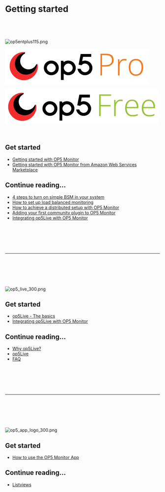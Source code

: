 # Getting started

 

 

![op5entplus115.png](https://lh6.googleusercontent.com/HrWOEt7YA6mrmsW1raOUBcESVXbeZU8J9DiMb8Y3wQf_pST8ABx7l2fTK4JZeiqsJbeaAtjmaP5-bgzXvy09yn3NolP1mxnBNOinq4vBRwKy4kEuXlWDR2vSA4h_1szkRy_yO3y6uw)

![](attachments/14648388/14778464.png)

![](attachments/14648388/14778465.png)

 

## Get started

-   [Getting started with OP5 Monitor](Getting_started_with_op5_Monitor)
-   [Getting started with OP5 Monitor from Amazon Web Services Marketplace](Getting_started_with_op5_Monitor_from_Amazon_Web_Services_Marketplace)

## Continue reading...

-   [4 steps to turn on simple BSM in your system](4_steps_to_turn_on_simple_BSM_in_your_system)
-   [How to set up load balanced monitoring](https://kb.op5.com/display/DOC/Load+balanced+monitoring)
-   [How to achieve a distributed setup with OP5 Monitor](How_to_achieve_a_distributed_setup_with_op5_Monitor)
-   [Adding your first community plugin to OP5 Monitor](https://kb.op5.com/display/DOC/Adding+your+first+plugin+to+op5+Monitor)
-   [Integrating op5Live with OP5 Monitor](https://kb.op5.com/display/LIVE/Integrating+op5Live+with+op5+Monitor)

 

 

 

* * * * *

 

 

 

![op5\_live\_300.png](https://lh3.googleusercontent.com/59uITp7BvAQIQanfJZUt5zDw4t090RNUKgbjnQxyaGO6THH0FgtkdUvPfwohfdVc7yUZF6N2K5AdPWqAjlv-InDX8L3AaJXtipnU-3-b5C--dGNiQPBFcZrc0L3CFUAfIzKFoZHyPw)

## Get started

-   [op5Live - The basics](https://kb.op5.com/display/LIVE/op5Live+-+The+basics)
-   [Integrating op5Live with OP5 Monitor](https://kb.op5.com/display/LIVE/Integrating+op5Live+with+op5+Monitor)

## Continue reading...

-   [Why op5Live?](https://kb.op5.com/pages/viewpage.action?pageId=13894186)
-   [op5Live](https://kb.op5.com/display/LIVE/op5Live)
-   [FAQ](https://kb.op5.com/display/LIVE/FAQ)

 

 

 

* * * * *

 

 

 

![op5\_app\_logo\_300.png](https://lh5.googleusercontent.com/zT7XDQTpCdl5EhMmNeuB1VBElPu7Ut7zMDg26RoD0YC1U9XXw6ncxTHFXzW6STRGasGVZioi_M94IwmOJcgSvl1ieOwYsmEER8quLyVuoLs3QirvDRRwt4Kelc-j2pOwT6vjI7nxAA)

## Get started

-   [How to use the OP5 Monitor App](How_to_use_the_op5_Monitor_App)

## Continue reading...

-   [Listviews](https://kb.op5.com/display/DOC/Listviews)

 

 

 

